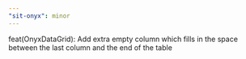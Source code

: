 ```yaml
---
"sit-onyx": minor
---
```


feat(OnyxDataGrid): Add extra empty column which fills in the space between the last column and the end of the table

